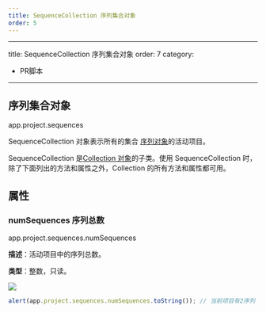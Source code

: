 ```yaml
---
title: SequenceCollection 序列集合对象
order: 5
---
```


---
title: SequenceCollection 序列集合对象
order: 7
category:

- PR脚本

---

## 序列集合对象

app.project.sequences

SequenceCollection 对象表示所有的集合 [序列对象](https://ppro-scripting.docsforadobe.dev/sequence/sequence.html#sequence)的活动项目。

SequenceCollection 是[Collection 对象](https://ppro-scripting.docsforadobe.dev/collection/collection.html#collection)的子类。使用 SequenceCollection 时，除了下面列出的方法和属性之外，Collection 的所有方法和属性都可用。

## 属性

### numSequences 序列总数

app.project.sequences.numSequences

**描述**：活动项目中的序列总数。

**类型**：整数，只读。

![](https://cdn.yuelili.com/20211028180245.png)

```javascript
alert(app.project.sequences.numSequences.toString()); // 当前项目有2序列
```
